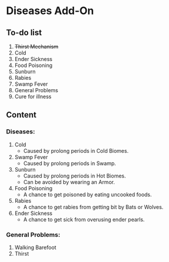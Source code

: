# Diseases Add-On

## To-do list

1. ~~Thirst Mechanism~~
2. Cold
3. Ender Sickness
4. Food Poisoning
5. Sunburn
6. Rabies
7. Swamp Fever
8. General Problems
9. Cure for illness

## Content

### Diseases:
1. Cold
   - Caused by prolong periods in Cold Biomes.
2. Swamp Fever
   - Caused by prolong periods in Swamp.
3. Sunburn
   - Caused by prolong periods in Hot Biomes.
   - Can be avoided by wearing an Armor.
4. Food Poisoning
   - A chance to get poisoned by eating uncooked foods.
5. Rabies
   - A chance to get rabies from getting bit by Bats or Wolves.
6. Ender Sickness
   - A chance to get sick from overusing ender pearls.

### General Problems: 
1. Walking Barefoot<br>
2. Thirst